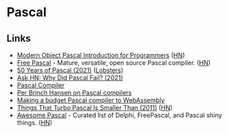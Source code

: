 # Pascal

## Links

- [Modern Object Pascal Introduction for Programmers](https://castle-engine.io/modern_pascal_introduction.html) ([HN](https://news.ycombinator.com/item?id=23742999))
- [Free Pascal](https://www.freepascal.org/) - Mature, versatile, open source Pascal compiler. ([HN](https://news.ycombinator.com/item?id=25406547))
- [50 Years of Pascal (2021)](https://cacm.acm.org/magazines/2021/3/250705-50-years-of-pascal/fulltext) ([Lobsters](https://lobste.rs/s/rm4shm/50_years_pascal))
- [Ask HN: Why Did Pascal Fail? (2021)](https://news.ycombinator.com/item?id=28490736)
- [Pascal Compiler](https://github.com/StanfordPascal/Pascal)
- [Per Brinch Hansen on Pascal compilers](http://pascal.hansotten.com/2020/10/23/per-brinch-hansen-on-pascal-compilers/)
- [Making a budget Pascal compiler to WebAssembly](https://faizilham.github.io/making-budget-pascal-compiler)
- [Things That Turbo Pascal Is Smaller Than (2011)](https://prog21.dadgum.com/116.html) ([HN](https://news.ycombinator.com/item?id=30644308))
- [Awesome Pascal](https://github.com/Fr0sT-Brutal/awesome-pascal) - Curated list of Delphi, FreePascal, and Pascal shiny things. ([HN](https://news.ycombinator.com/item?id=30790193))